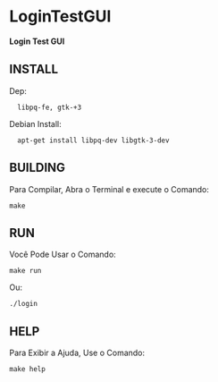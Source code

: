 # LoginTestGUI
**Login Test GUI**

INSTALL
-------
   Dep:

      libpq-fe, gtk-+3
   Debian Install:

      apt-get install libpq-dev libgtk-3-dev
BUILDING
--------
   Para Compilar, Abra o Terminal e execute o Comando:

    make
RUN
---
   Você Pode Usar o Comando:

    make run
   Ou:

    ./login
HELP
----
   Para Exibir a Ajuda, Use o Comando:

    make help
